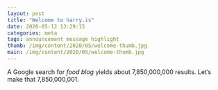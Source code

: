 ```yaml
---
layout: post
title: "Welcome to harry.is"
date: 2020-05-12 13:29:15
categories: meta
tags: announcement message highlight
thumb: /img/content/2020/05/welcome-thumb.jpg
main: /img/content/2020/05/welcome-thumb.jpg
---
```


A Google search for _food blog_ yields about 7,850,000,000 results. Let’s make
that 7,850,000,001.

<!--more-->
